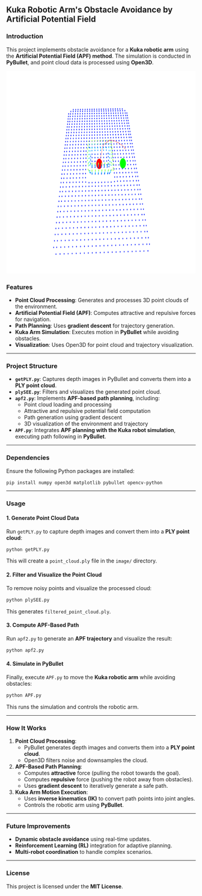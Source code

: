 ## Kuka Robotic Arm's Obstacle Avoidance by Artificial Potential Field

### Introduction
This project implements obstacle avoidance for a **Kuka robotic arm** using the **Artificial Potential Field (APF) method**. The simulation is conducted in **PyBullet**, and point cloud data is processed using **Open3D**.
<div align="center">
    <img src="image/image.png" alt="FrontCover" width="1080px" height="540px">
</div>

### Features
- **Point Cloud Processing**: Generates and processes 3D point clouds of the environment.
- **Artificial Potential Field (APF)**: Computes attractive and repulsive forces for navigation.
- **Path Planning**: Uses **gradient descent** for trajectory generation.
- **Kuka Arm Simulation**: Executes motion in **PyBullet** while avoiding obstacles.
- **Visualization**: Uses Open3D for point cloud and trajectory visualization.

---
### Project Structure
- **`getPLY.py`**: Captures depth images in PyBullet and converts them into a **PLY point cloud**.
- **`plySEE.py`**: Filters and visualizes the generated point cloud.
- **`apf2.py`**: Implements **APF-based path planning**, including:
  - Point cloud loading and processing
  - Attractive and repulsive potential field computation
  - Path generation using gradient descent
  - 3D visualization of the environment and trajectory
- **`APF.py`**: Integrates **APF planning with the Kuka robot simulation**, executing path following in **PyBullet**.

---
### Dependencies
Ensure the following Python packages are installed:
```bash
pip install numpy open3d matplotlib pybullet opencv-python
```

---
### Usage
#### 1. Generate Point Cloud Data
Run `getPLY.py` to capture depth images and convert them into a **PLY point cloud**:
```bash
python getPLY.py
```
This will create a `point_cloud.ply` file in the `image/` directory.

#### 2. Filter and Visualize the Point Cloud
To remove noisy points and visualize the processed cloud:
```bash
python plySEE.py
```
This generates `filtered_point_cloud.ply`.

#### 3. Compute APF-Based Path
Run `apf2.py` to generate an **APF trajectory** and visualize the result:
```bash
python apf2.py
```

#### 4. Simulate in PyBullet
Finally, execute `APF.py` to move the **Kuka robotic arm** while avoiding obstacles:
```bash
python APF.py
```
This runs the simulation and controls the robotic arm.

---
### How It Works
1. **Point Cloud Processing**:
   - PyBullet generates depth images and converts them into a **PLY point cloud**.
   - Open3D filters noise and downsamples the cloud.
2. **APF-Based Path Planning**:
   - Computes **attractive** force (pulling the robot towards the goal).
   - Computes **repulsive** force (pushing the robot away from obstacles).
   - Uses **gradient descent** to iteratively generate a safe path.
3. **Kuka Arm Motion Execution**:
   - Uses **inverse kinematics (IK)** to convert path points into joint angles.
   - Controls the robotic arm using **PyBullet**.

---
### Future Improvements
- **Dynamic obstacle avoidance** using real-time updates.
- **Reinforcement Learning (RL)** integration for adaptive planning.
- **Multi-robot coordination** to handle complex scenarios.

---
### License
This project is licensed under the **MIT License**.

